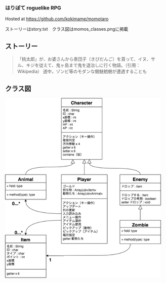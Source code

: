 ### はりぼて roguelike RPG
Hosted at https://github.com/kokimame/momotaro

ストーリーはstory.txt　クラス図はmomos_classes.pngに掲載

## ストーリー
> 「桃太郎」が、お婆さんから黍団子（きびだんご）を貰って、イヌ、サル、キジを従えて、鬼ヶ島まで鬼を退治しに行く物語。（引用：Wikipedia）
> 道中，ゾンビ等のモダンな魑魅魍魎が遭遇することも

## クラス図

![image](momos_classes.png)
